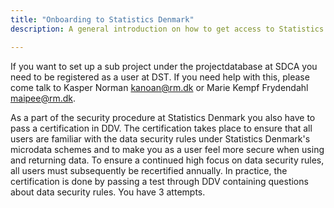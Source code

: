```yaml
---
title: "Onboarding to Statistics Denmark"
description: A general introduction on how to get access to Statistics Denmark

---
```


If you want to set up a sub project under the projectdatabase at SDCA you need to be registered as a user at DST. 
If you need help with this, please come talk to Kasper Norman [kanoan\@rm.dk](kanoann@rm.dk) or Marie Kempf Frydendahl [maipee\@rm.dk](maipee@rm.dk).

As a part of the security procedure at Statistics Denmark you also have to pass a certification in DDV. The certification takes place to ensure that all users are familiar with the data security rules under Statistics Denmark's microdata schemes and to make you as a user feel more secure when using and returning data. To ensure a continued high focus on data security rules, all users must subsequently be recertified annually. In practice, the certification is done by passing a test through DDV containing questions about data security rules. You have 3 attempts.
